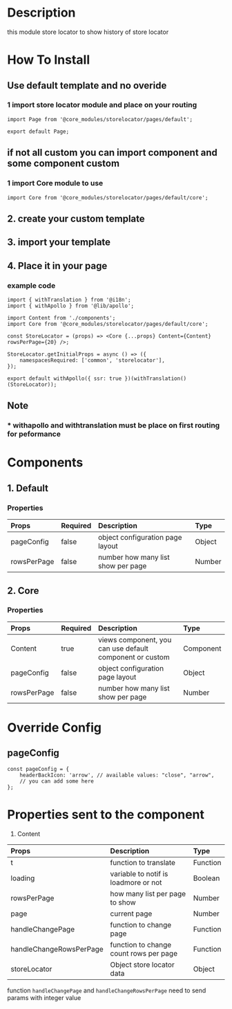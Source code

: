 # Description

this module store locator to show history of store locator

# How To Install
## Use default template and no overide
### 1 import store locator module and place on your routing


````
import Page from '@core_modules/storelocator/pages/default';

export default Page;
````


## if not all custom you can import component and some component custom

### 1 import Core module to use
````
import Core from '@core_modules/storelocator/pages/default/core';
````
## 2. create your custom template
## 3. import your template
## 4. Place it in your page
### example code
````
import { withTranslation } from '@i18n';
import { withApollo } from '@lib/apollo';

import Content from './components';
import Core from '@core_modules/storelocator/pages/default/core';

const StoreLocator = (props) => <Core {...props} Content={Content} rowsPerPage={20} />;

StoreLocator.getInitialProps = async () => ({
    namespacesRequired: ['common', 'storelocator'],
});

export default withApollo({ ssr: true })(withTranslation()(StoreLocator));

````

## Note
### * withapollo and withtranslation must be place on first routing for peformance


# Components
## 1. Default
### Properties
| Props       | Required | Description | Type |
| :---        | :---     | :---        |:---  |
| pageConfig  |  false   | object configuration page layout      | Object|
| rowsPerPage       |  false   | number how many list show per page     | Number|

## 2. Core
### Properties
| Props       | Required | Description | Type |
| :---        | :---     | :---        |:---  |
| Content      |  true    | views component, you can use default component or custom | Component |
| pageConfig  |  false   | object configuration page layout      | Object|
| rowsPerPage       |  false   | number how many list show per page     | Number|

# Override Config
## pageConfig

````
const pageConfig = {
    headerBackIcon: 'arrow', // available values: "close", "arrow",
    // you can add some here
};
````

# Properties sent to the component
1. Content

| Props       | Description | Type |
| :---        | :---        |:---  |
| t     |  function to translate      | Function |
| loading        |  variable to notif is loadmore or not      | Boolean |
| rowsPerPage        |  how many list per page to show      | Number|
| page        |  current page      | Number|
| handleChangePage        |  function to change page      | Function|
| handleChangeRowsPerPage        |  function to change count rows per page      | Function|
| storeLocator        |  Object store locator data      | Object|


function `handleChangePage` and `handleChangeRowsPerPage` need to send params with integer value

